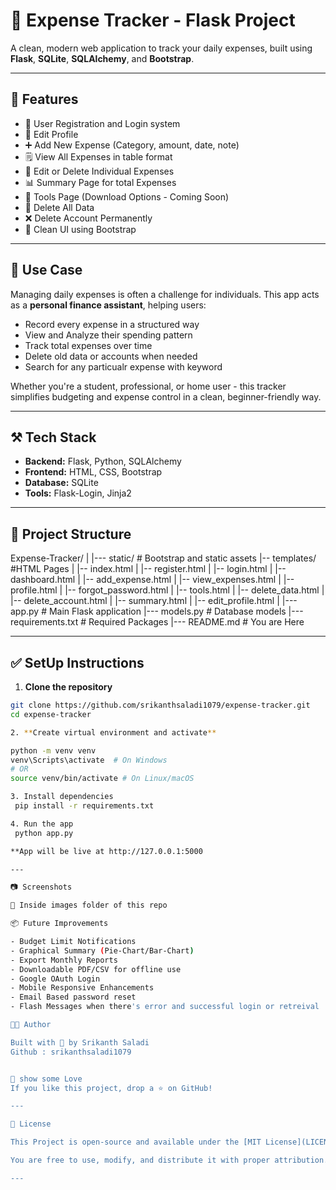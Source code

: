 # 💸 Expense Tracker - Flask Project

A clean, modern web application to track your daily expenses, built using **Flask**, **SQLite**, **SQLAlchemy**, and **Bootstrap**.

---

## 🚀 Features

- 🔐 User Registration and Login system
- 👤 Edit Profile
- ➕ Add New Expense (Category, amount, date, note)
- 🗒️ View All Expenses in table format
- 🧹 Edit or Delete Individual Expenses
- 📊 Summary Page for total Expenses
- 🧰 Tools Page (Download Options - Coming Soon)
- 🧹 Delete All Data
- ❌ Delete Account Permanently
- 🥰 Clean UI using Bootstrap

---
 ## 📌 Use Case

 Managing daily expenses is often a challenge for individuals. This app acts as a **personal finance assistant**, helping users:

 - Record every expense in a structured way
 - View and Analyze their spending pattern
 - Track total expenses over time
 - Delete old data or accounts when needed
 - Search for any particualr expense with keyword

 Whether you're a student, professional, or home user - this tracker simplifies budgeting and expense control in a clean, beginner-friendly way.

---

## ⚒️ Tech Stack

- **Backend:** Flask, Python, SQLAlchemy
- **Frontend:** HTML, CSS, Bootstrap
- **Database:** SQLite
- **Tools:** Flask-Login, Jinja2

---

## 📂 Project Structure

Expense-Tracker/
|
|--- static/ # Bootstrap and static assets
|-- templates/ #HTML Pages
|  |-- index.html
|  |-- register.html
|  |-- login.html
|  |-- dashboard.html
|  |-- add_expense.html
|  |-- view_expenses.html
|  |-- profile.html
|  |-- forgot_password.html
|  |-- tools.html
|  |-- delete_data.html
|  |-- delete_account.html
|  |-- summary.html
|  |-- edit_profile.html
|
|--- app.py # Main Flask application
|--- models.py # Database models
|--- requirements.txt # Required Packages
|--- README.md # You are Here

---

## ✅ SetUp Instructions

1. **Clone the repository**
```bash
git clone https://github.com/srikanthsaladi1079/expense-tracker.git
cd expense-tracker

2. **Create virtual environment and activate**

python -m venv venv
venv\Scripts\activate  # On Windows
# OR
source venv/bin/activate # On Linux/macOS

3. Install dependencies
 pip install -r requirements.txt

4. Run the app
 python app.py

**App will be live at http://127.0.0.1:5000

---

📷 Screenshots

🔗 Inside images folder of this repo

📦 Future Improvements

- Budget Limit Notifications
- Graphical Summary (Pie-Chart/Bar-Chart)
- Export Monthly Reports
- Downloadable PDF/CSV for offline use
- Google OAuth Login
- Mobile Responsive Enhancements
- Email Based password reset
- Flash Messages when there's error and successful login or retreival

🧑‍💻 Author

Built with 💖 by Srikanth Saladi
Github : srikanthsaladi1079


🌟 show some Love
If you like this project, drop a ⭐ on GitHub!

--- 

📝 License

This Project is open-source and available under the [MIT License](LICENSE),

You are free to use, modify, and distribute it with proper attribution.

---
